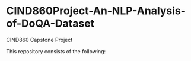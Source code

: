 # CIND860Project-An-NLP-Analysis-of-DoQA-Dataset

CIND860 Capstone Project

This repository consists of the following:



